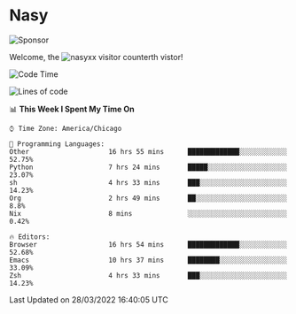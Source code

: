 # Nasy

<!--
<p align="center">
<img height="200" src="https://github-readme-stats.vercel.app/api?username=nasyxx&count_private=true&show_icons=true&theme=dracula&include_all_commits=true"/>
<img height="200" src="https://github-readme-stats.vercel.app/api/top-langs/?username=nasyxx&theme=dracula&hide=html,jupyter+notebook&count_private=true&show_icons=true"/>
</p>

  
----------------
-->

![Sponsor](https://img.shields.io/static/v1.svg?label=Sponsor&message=%E2%9D%A4&logo=GitHub&style=flat&color=pink)
 
Welcome, the ![nasyxx visitor counter](https://count.getloli.com/get/@nasyxx?theme=rule34)th vistor!
 
<!--START_SECTION:waka-->
![Code Time](http://img.shields.io/badge/Code%20Time-2%2C091%20hrs%2025%20mins-blue)

![Lines of code](https://img.shields.io/badge/From%20Hello%20World%20I%27ve%20Written-5%20Million%20lines%20of%20code-blue)

📊 **This Week I Spent My Time On** 

```text
⌚︎ Time Zone: America/Chicago

💬 Programming Languages: 
Other                    16 hrs 55 mins      █████████████░░░░░░░░░░░░   52.75% 
Python                   7 hrs 24 mins       █████░░░░░░░░░░░░░░░░░░░░   23.07% 
sh                       4 hrs 33 mins       ███░░░░░░░░░░░░░░░░░░░░░░   14.23% 
Org                      2 hrs 49 mins       ██░░░░░░░░░░░░░░░░░░░░░░░   8.8% 
Nix                      8 mins              ░░░░░░░░░░░░░░░░░░░░░░░░░   0.42%

🔥 Editors: 
Browser                  16 hrs 54 mins      █████████████░░░░░░░░░░░░   52.68% 
Emacs                    10 hrs 37 mins      ████████░░░░░░░░░░░░░░░░░   33.09% 
Zsh                      4 hrs 33 mins       ███░░░░░░░░░░░░░░░░░░░░░░   14.23%

```


 Last Updated on 28/03/2022 16:40:05 UTC
<!--END_SECTION:waka-->

<!-- ![visitors](https://visitor-badge.laobi.icu/badge?page_id=nasyxx.nasyxx) -->
